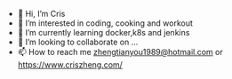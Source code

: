 - 👋 Hi, I’m Cris
- 👀 I’m interested in coding, cooking and workout
- 🌱 I’m currently learning docker,k8s and jenkins
- 💞️ I’m looking to collaborate on ...
- 📫 How to reach me zhengtianyou1989@hotmail.com or https://www.criszheng.com/

<!---
crislina/crislina is a ✨ special ✨ repository because its `README.md` (this file) appears on your GitHub profile.
You can click the Preview link to take a look at your changes.
--->
